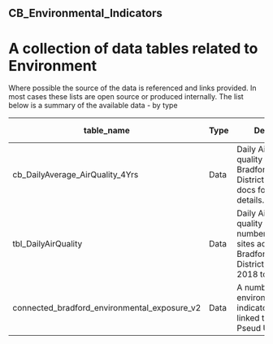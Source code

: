 ## CB_Environmental_Indicators
# A collection of data tables related to Environment

Where possible the source of the data is referenced and links provided. In most cases these lists are open source or produced internally.
The list below is a summary of the available data - by type 



|table_name	|	Type	|	Desc	|  Clinically Assured |
|-----------|-------|-------|---------------------|
| cb_DailyAverage_AirQuality_4Yrs | Data | Daily Air quality across Bradford District , see docs for details. |
| tbl_DailyAirQuality | Data | Daily Air quality from a number of sites across Bradford and District, from 2018 to 2023 |
| connected_bradford_environmental_exposure_v2| Data | A number of environmental indicators linked to Pseud UPRNS |


